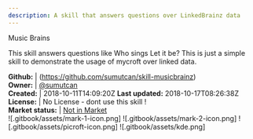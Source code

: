 ```yaml
---
description: A skill that answers questions over LinkedBrainz data
---
```

Music Brains

This skill answers questions like Who sings Let it be? This is just a simple skill to demonstrate the usage of mycroft over linked data.

**Github:** | (https://github.com/sumutcan/skill-musicbrainz)  
**Owner:** | [@sumutcan](https://github.com/sumutcan)  
**Created:** | 2018-10-11T14:09:20Z  **Last updated:** 2018-10-17T08:26:38Z  
**License:** | No License - dont use this skill !  
**Market status:** | [Not in Market](https://market.mycroft.ai/skill/)  
 ![.gitbook/assets/mark-1-icon.png]  ![.gitbook/assets/mark-2-icon.png]  ![.gitbook/assets/picroft-icon.png]  ![.gitbook/assets/kde.png]  
